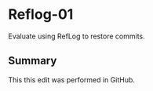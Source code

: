 # Reflog-01
Evaluate using RefLog to restore commits.

## Summary
This this edit was performed in GitHub.
